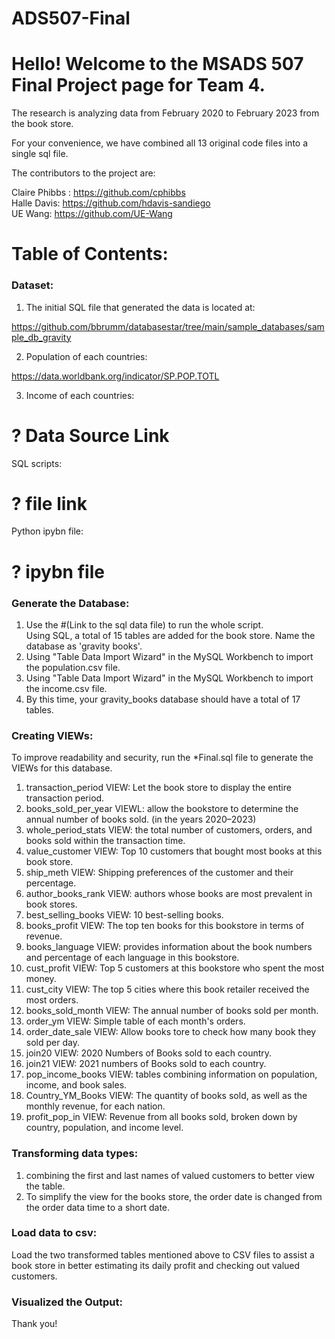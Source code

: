 # ADS507-Final

# Hello! Welcome to the MSADS 507 Final Project page for Team 4.

The research is analyzing data from February 2020 to February 2023 from the book store. 

For your convenience, we have combined all 13 original code files into a single sql file. 

The contributors to the project are: 

Claire Phibbs : https://github.com/cphibbs \
Halle Davis: https://github.com/hdavis-sandiego \
UE Wang: https://github.com/UE-Wang 

# Table of Contents:
### Dataset:

1. The initial SQL file that generated the data is located at:

https://github.com/bbrumm/databasestar/tree/main/sample_databases/sample_db_gravity 

2. Population of each countries:

https://data.worldbank.org/indicator/SP.POP.TOTL

3. Income of each countries:

# ? Data Source Link

SQL scripts:

# ? file link

Python ipybn file:

# ? ipybn file

### Generate the Database:

1. Use the #(Link to the sql data file) to run the whole script.\
Using SQL, a total of 15 tables are added for the book store. Name the database as 'gravity books'. 
2. Using "Table Data Import Wizard" in the MySQL Workbench to import the population.csv file. 
3. Using "Table Data Import Wizard" in the MySQL Workbench to import the income.csv file. 
4. By this time, your gravity_books database should have a total of 17 tables.

### Creating VIEWs:
To improve readability and security, run the *Final.sql file to generate the VIEWs for this database.

1. transaction_period VIEW: Let the book store to display the entire transaction period.
2. books_sold_per_year VIEWL: allow the bookstore to determine the annual number of books sold. (in the years 2020–2023)
3. whole_period_stats VIEW: the total number of customers, orders, and books sold within the transaction time.
4. value_customer VIEW: Top 10 customers that bought most books at this book store.
5. ship_meth VIEW: Shipping preferences of the customer and their percentage.
6. author_books_rank VIEW: authors whose books are most prevalent in book stores.
7. best_selling_books VIEW: 10 best-selling books.
8. books_profit VIEW: The top ten books for this bookstore in terms of revenue.
9. books_language VIEW: provides information about the book numbers and percentage of each language in this bookstore.
10. cust_profit VIEW: Top 5 customers at this bookstore who spent the most money.
11. cust_city VIEW: The top 5 cities where this book retailer received the most orders.
12. books_sold_month VIEW: The annual number of books sold per month.
13. order_ym VIEW: Simple table of each month's orders.
14. order_date_sale VIEW: Allow books tore to check how many book they sold per day. 
15. join20 VIEW: 2020 Numbers of Books sold to each country.
16. join21 VIEW: 2021 numbers of Books sold to each country.
17. pop_income_books VIEW: tables combining information on population, income, and book sales.
18. Country_YM_Books VIEW: The quantity of books sold, as well as the monthly revenue, for each nation.
19. profit_pop_in VIEW: Revenue from all books sold, broken down by country, population, and income level.

### Transforming data types:

1. combining the first and last names of valued customers to better view the table.
2. To simplify the view for the books store, the order date is changed from the order data time to a short date.

### Load data to csv:
Load the two transformed tables mentioned above to CSV files to assist a book store in better estimating its daily profit and checking out valued customers.

### Visualized the Output:
































Thank you! 
